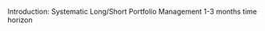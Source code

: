 Introduction: Systematic Long/Short Portfolio Management 1-3 months time horizon

<!---
amineaj11/amineaj11 is a ✨ special ✨ repository because its `README.md` (this file) appears on your GitHub profile.
You can click the Preview link to take a look at your changes.
--->
